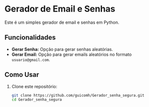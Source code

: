 # Gerador de Email e Senhas

Este é um simples gerador de email e senhas em Python.

## Funcionalidades

- **Gerar Senha:** Opção para gerar senhas aleatórias.
- **Gerar Email:** Opção para gerar emails aleatórios no formato `usuario@gmail.com`.

## Como Usar

1. Clone este repositório:
   ```bash
   git clone https://github.com/guicomh/Gerador_senha_segura.git
   cd Gerador_senha_segura
